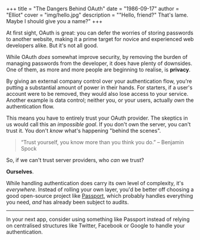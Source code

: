 +++
title = "The Dangers Behind OAuth"
date = "1986-09-17"
author = "Elliot"
cover = "img/hello.jpg"
description = "\"Hello, friend?\" That's lame. Maybe I should give you a name?"
+++

At first sight, OAuth is great: you can defer the worries of storing passwords to another website, making it a prime target for novice and experienced web developers alike. But it's not all good.

While OAuth *does* somewhat improve security, by removing the burden of managing passwords from the developer, it does have plenty of downsides. One of them, as more and more people are beginning to realise, is **privacy**. 

By giving an external company control over your authentication flow, you're putting a substantial amount of power in their hands. For starters, if a user's account were to be removed, they would also lose access to your service. Another example is data control; neither you, or your users, actually *own* the authentication flow. 

This means you have to entirely trust your OAuth provider. The skeptics in us would call this an *impossible goal*. If you don't own the server, you can't trust it. You don't *know* what's happening "behind the scenes".

> “Trust yourself, you know more than you think you do.” – Benjamin Spock

So, if we can't trust server providers, who *can* we trust?

**Ourselves**.

While handling authentication does carry its own level of complexity, it's *everywhere*. Instead of rolling your own layer, you'd be better off choosing a good open-source project like [Passport](http://www.passportjs.org/), which probably handles everything you need, *and* has already been subject to audits.

---

In your next app, consider using something like Passport instead of relying on centralised structures like Twitter, Facebook or Google to handle your authentication.
<!--stackedit_data:
eyJoaXN0b3J5IjpbODQ3ODAyMzgyXX0=
-->